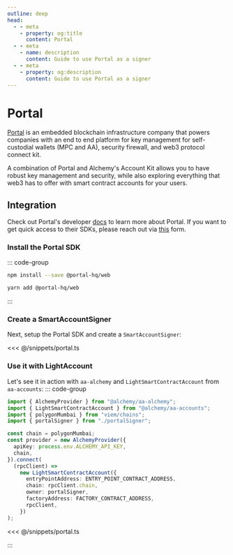 ```yaml
---
outline: deep
head:
  - - meta
    - property: og:title
      content: Portal
  - - meta
    - name: description
      content: Guide to use Portal as a signer
  - - meta
    - property: og:description
      content: Guide to use Portal as a signer
---
```


# Portal

[Portal](https://www.portalhq.io/) is an embedded blockchain infrastructure company that powers companies with an end to end platform for key management for self-custodial wallets (MPC and AA), security firewall, and web3 protocol connect kit.

A combination of Portal and Alchemy's Account Kit allows you to have robust key management and security, while also exploring everything that web3 has to offer with smart contract accounts for your users.

## Integration

Check out Portal's developer [docs](https://docs.portalhq.io/) to learn more about Portal. If you want to get quick access to their SDKs, please reach out via [this](https://5g2cefp2j92.typeform.com/portal-labs?typeform-source=www.portalhq.io) form.

### Install the Portal SDK

::: code-group

```bash [npm]
npm install --save @portal-hq/web
```

```bash [yarn]
yarn add @portal-hq/web
```

:::

### Create a SmartAccountSigner

Next, setup the Portal SDK and create a `SmartAccountSigner`:

<<< @/snippets/portal.ts

### Use it with LightAccount

Let's see it in action with `aa-alchemy` and `LightSmartContractAccount` from `aa-accounts`:
::: code-group

```ts [example.ts]
import { AlchemyProvider } from "@alchemy/aa-alchemy";
import { LightSmartContractAccount } from "@alchemy/aa-accounts";
import { polygonMumbai } from "viem/chains";
import { portalSigner } from "./portalSigner";

const chain = polygonMumbai;
const provider = new AlchemyProvider({
  apiKey: process.env.ALCHEMY_API_KEY,
  chain,
}).connect(
  (rpcClient) =>
    new LightSmartContractAccount({
      entryPointAddress: ENTRY_POINT_CONTRACT_ADDRESS,
      chain: rpcClient.chain,
      owner: portalSigner,
      factoryAddress: FACTORY_CONTRACT_ADDRESS,
      rpcClient,
    })
);
```

<<< @/snippets/portal.ts

:::
